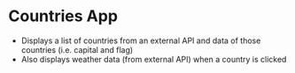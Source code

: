 # Countries App

- Displays a list of countries from an external API and data of those countries (i.e. capital and flag)
- Also displays weather data (from external API) when a country is clicked
